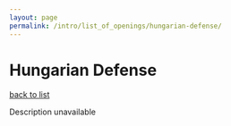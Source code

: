 ```yaml
---
layout: page
permalink: /intro/list_of_openings/hungarian-defense/
---
```


# Hungarian Defense

[back to list](../../list_of_openings)

Description unavailable
